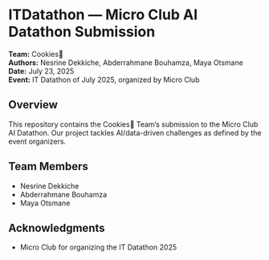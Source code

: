 # ITDatathon — Micro Club AI Datathon Submission

**Team:** Cookies🥀  
**Authors:** Nesrine Dekkiche, Abderrahmane Bouhamza, Maya Otsmane  
**Date:** July 23, 2025  
**Event:** IT Datathon of July 2025, organized by Micro Club

## Overview

This repository contains the Cookies🥀 Team’s submission to the Micro Club AI Datathon. Our project tackles AI/data-driven challenges as defined by the event organizers.

## Team Members

- Nesrine Dekkiche
- Abderrahmane Bouhamza
- Maya Otsmane

## Acknowledgments

- Micro Club for organizing the IT Datathon 2025
